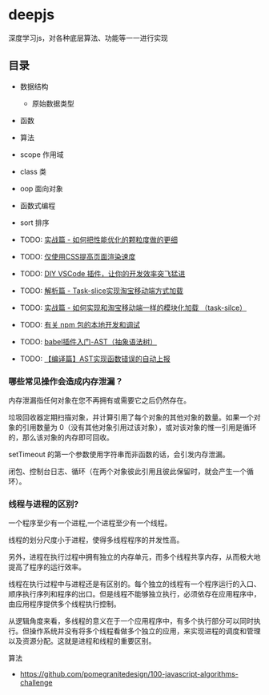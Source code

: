 # deepjs

深度学习js，对各种底层算法、功能等一一进行实现

## 目录

- 数据结构
  - 原始数据类型
- 函数
- 算法
- scope 作用域
- class 类
- oop 面向对象
- 函数式编程
- sort 排序

- TODO: [实战篇 - 如何把性能优化的颗粒度做的更细](https://juejin.cn/post/6970988759529553927)
- TODO: [仅使用CSS提高页面渲染速度](https://juejin.cn/post/6942661408181977118)
- TODO: [DIY VSCode 插件，让你的开发效率突飞猛进](https://juejin.cn/post/6844903960885624846)
- TODO: [解析篇 - Task-slice实现淘宝移动端方式加载](https://juejin.cn/post/6844903906221228039)
- TODO: [实战篇 - 如何实现和淘宝移动端一样的模块化加载 （task-silce）](https://juejin.cn/post/6844903894301016078)
- TODO: [有关 npm 包的本地开发和调试](https://juejin.cn/post/6888493557716353032)
- TODO: [babel插件入门-AST（抽象语法树）](https://juejin.cn/post/6844903583549243406)
- TODO: [【编译篇】AST实现函数错误的自动上报](https://juejin.cn/post/6888470833237327879)

### 哪些常见操作会造成内存泄漏？

内存泄漏指任何对象在您不再拥有或需要它之后仍然存在。

垃圾回收器定期扫描对象，并计算引用了每个对象的其他对象的数量。如果一个对象的引用数量为 0（没有其他对象引用过该对象），或对该对象的惟一引用是循环的，那么该对象的内存即可回收。

setTimeout 的第一个参数使用字符串而非函数的话，会引发内存泄漏。

闭包、控制台日志、循环（在两个对象彼此引用且彼此保留时，就会产生一个循环）。

### 线程与进程的区别?

一个程序至少有一个进程,一个进程至少有一个线程。

线程的划分尺度小于进程，使得多线程程序的并发性高。

另外，进程在执行过程中拥有独立的内存单元，而多个线程共享内存，从而极大地提高了程序的运行效率。

线程在执行过程中与进程还是有区别的。每个独立的线程有一个程序运行的入口、顺序执行序列和程序的出口。但是线程不能够独立执行，必须依存在应用程序中，由应用程序提供多个线程执行控制。

从逻辑角度来看，多线程的意义在于一个应用程序中，有多个执行部分可以同时执行。但操作系统并没有将多个线程看做多个独立的应用，来实现进程的调度和管理以及资源分配。这就是进程和线程的重要区别。

算法

- https://github.com/pomegranitedesign/100-javascript-algorithms-challenge

